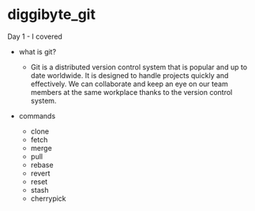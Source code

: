 # diggibyte_git

Day 1 - I covered 
- what is git?

  - Git is a distributed version control system that is popular and up to date worldwide. It is designed to handle projects quickly and effectively. We can collaborate and keep an eye on our team members at the same workplace thanks to the version control system.
    
- commands
  -  clone
  -  fetch
  -  merge
  -  pull
  -  rebase
  -  revert
  -  reset
  -  stash
  -  cherrypick
